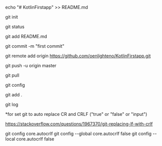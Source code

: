 echo "# KotlinFirstapp" >> README.md

git init

git status

git add README.md

git commit -m "first commit"

git remote add origin https://github.com/oenlighteno/KotlinFirstapp.git

git push -u origin master

git pull

git config

git add .

git log

*for set git to auto replace CR and CRLF ("true" or "false" or "input")

https://stackoverflow.com/questions/1967370/git-replacing-lf-with-crlf

git config core.autocrlf
git config --global core.autocrlf false
git config --local core.autocrlf false